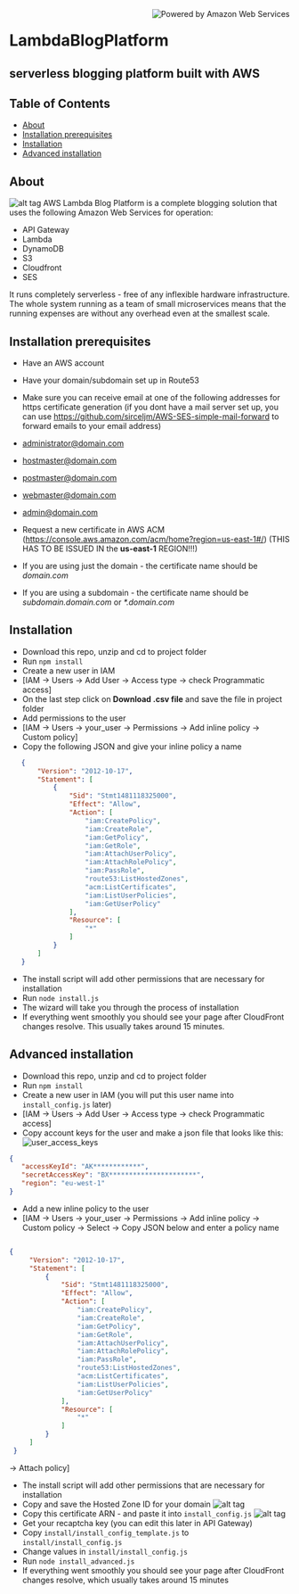 <img src="http://awsmedia.s3.amazonaws.com/AWS_Logo_PoweredBy_127px.png" alt="Powered by Amazon Web Services" align="right">

# LambdaBlogPlatform
## serverless blogging platform built with AWS

## Table of Contents
 * [About](#about)
 * [Installation prerequisites](#prerequisites)
 * [Installation](#installation)
 * [Advanced installation](#installation_advanced)

## <a name="about"></a>About
 ![alt tag](https://s3-us-west-2.amazonaws.com/s-media.si/static/img/LBP_perspective_UI.jpg)
AWS Lambda Blog Platform is a complete blogging solution that uses the following Amazon Web Services for operation:
 * API Gateway
 * Lambda
 * DynamoDB
 * S3
 * Cloudfront
 * SES

It runs completely serverless - free of any inflexible hardware infrastructure. The whole system running as a team of small microservices means that the running expenses are without any overhead even at the smallest scale.

## <a name="prerequisites"></a>Installation prerequisites
* Have an AWS account
* Have your domain/subdomain set up in Route53
* Make sure you can receive email at one of the following addresses for https certificate generation (if you dont have a mail server set up, you can use https://github.com/sirceljm/AWS-SES-simple-mail-forward to forward emails to your email address)
 * administrator@domain.com
 * hostmaster@domain.com
 * postmaster@domain.com
 * webmaster@domain.com
 * admin@domain.com

* Request a new certificate in AWS ACM (https://console.aws.amazon.com/acm/home?region=us-east-1#/) (THIS HAS TO BE ISSUED IN the __us-east-1__ REGION!!!)
 * If you are using just the domain - the certificate name should be _domain.com_
 * If you are using a subdomain - the certificate name should be _subdomain.domain.com_ or _*.domain.com_

## <a name="installation"></a>Installation
* Download this repo, unzip and cd to project folder
* Run ```npm install```
* Create a new user in IAM
 * [IAM -> Users -> Add User -> Access type -> check Programmatic access]
 * On the last step click on **Download .csv file** and save the file in project folder
* Add permissions to the user
 * [IAM -> Users -> your_user -> Permissions -> Add inline policy -> Custom policy]
 * Copy the following JSON and give your inline policy a name

 ```json
    {
        "Version": "2012-10-17",
        "Statement": [
            {
                "Sid": "Stmt1481118325000",
                "Effect": "Allow",
                "Action": [
                    "iam:CreatePolicy",
                    "iam:CreateRole",
                    "iam:GetPolicy",
                    "iam:GetRole",
                    "iam:AttachUserPolicy",
                    "iam:AttachRolePolicy",
                    "iam:PassRole",
                    "route53:ListHostedZones",
                    "acm:ListCertificates",
                    "iam:ListUserPolicies",
                    "iam:GetUserPolicy"
                ],
                "Resource": [
                    "*"
                ]
            }
        ]
    }
```
* The install script will add other permissions that are necessary for installation
* Run ```node install.js```
* The wizard will take you through the process of installation
* If everything went smoothly you should see your page after CloudFront changes resolve. This usually takes around 15 minutes.

## <a name="installation_advanced"></a>Advanced installation
* Download this repo, unzip and cd to project folder
* Run ```npm install```
* Create a new user in IAM (you will put this user name into `install_config.js` later)
* [IAM -> Users -> Add User -> Access type -> check Programmatic access]
* Copy account keys for the user and make a json file that looks like this:
 ![user_access_keys](https://s3-us-west-2.amazonaws.com/s-media.si/static/img/user_access_keys.png)

 ```json
 {
    "accessKeyId": "AK************",
    "secretAccessKey": "BX**********************",
    "region": "eu-west-1"
}
```
 * Add a new inline policy to the user
  * [IAM -> Users -> your_user -> Permissions -> Add inline policy -> Custom policy -> Select -> Copy JSON below and enter a policy name

   ```json

   {
        "Version": "2012-10-17",
        "Statement": [
            {
                "Sid": "Stmt1481118325000",
                "Effect": "Allow",
                "Action": [
                    "iam:CreatePolicy",
                    "iam:CreateRole",
                    "iam:GetPolicy",
                    "iam:GetRole",
                    "iam:AttachUserPolicy",
                    "iam:AttachRolePolicy",
                    "iam:PassRole",
                    "route53:ListHostedZones",
                    "acm:ListCertificates",
                    "iam:ListUserPolicies",
                    "iam:GetUserPolicy"
                ],
                "Resource": [
                    "*"
                ]
            }
        ]
    }
```

 -> Attach policy]

 * The install script will add other permissions that are necessary for installation
 * Copy and save the Hosted Zone ID for your domain
 ![alt tag](https://s3-us-west-2.amazonaws.com/s-media.si/static/img/hosted_zone.png)
 * Copy this certificate ARN - and paste it into `install_config.js`
 ![alt tag](https://s3-us-west-2.amazonaws.com/s-media.si/static/img/cert_arn.png)
 * Get your recaptcha key (you can edit this later in API Gateway)
 * Copy `install/install_config_template.js` to `install/install_config.js`
 * Change values in `install/install_config.js`
 * Run ```node install_advanced.js```
 * If everything went smoothly you should see your page after CloudFront changes resolve, which usually takes around 15 minutes
